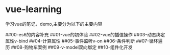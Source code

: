 # vue-learning
学习vue的笔记，demo,主要分为以下的主要内容

##00-es6的内容补充
##01-vue的初体验
##02-vue的插值操作
##03-动态绑定属性v-bind
##04-计算属性
##05-事件监听v-on
##06-条件判断
##07-循环遍历
##08-购物车案例
##09-v-model双向绑定
##10-组件化开发
